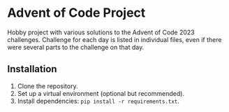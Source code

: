 # Advent of Code Project

Hobby project with various solutions to the Advent of Code 2023 challenges. Challenge for each day is listed in individual files, even if there were several parts to the challenge on that day.

## Installation

1. Clone the repository.
2. Set up a virtual environment (optional but recommended).
3. Install dependencies: `pip install -r requirements.txt`.
